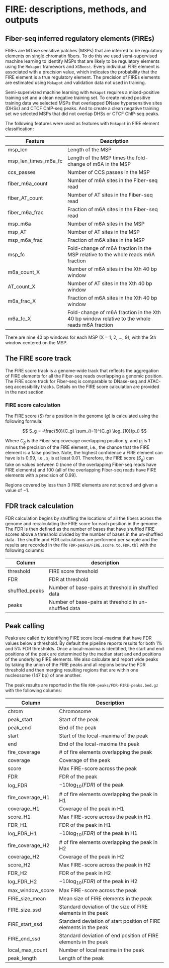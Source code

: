 # FIRE: descriptions, methods, and outputs 

## Fiber-seq inferred regulatory elements (FIREs)

FIREs are MTase sensitive patches (MSPs) that are inferred to be regulatory elements on single chromatin fibers. To do this we used semi-supervised machine learning to identify MSPs that are likely to be regulatory elements using the `Mokapot` framework and `XGBoost`. Every individual FIRE element is associated with a precision value, which indicates the probability that the FIRE element is a true regulatory element. The precision of FIREs elements are estimated using `Mokapot` and validation data not used in training.

Semi-superivized machine learning with `Mokapot` requires a mixed-positive training set and a clean negative training set. To create mixed positive training data we selected MSPs that overlapped DNase hypersensitive sites (DHSs) and CTCF ChIP-seq peaks. And to create a clean negative training set we selected MSPs that did not overlap DHSs or CTCF ChIP-seq peaks. 

The following features were used as features with `Mokapot` in FIRE element classification:

| Feature | Description |
| ------- | ----------- |
| msp_len | Length of the MSP |
| msp_len_times_m6a_fc | Length of the MSP times the fold-change of m6A in the MSP |
| ccs_passes | Number of CCS passes in the MSP |
| fiber_m6a_count | Number of m6A sites in the Fiber-seq read |
| fiber_AT_count | Number of AT sites in the Fiber-seq read |
| fiber_m6a_frac | Fraction of m6A sites in the Fiber-seq read |
| msp_m6a | Number of m6A sites in the MSP |
| msp_AT | Number of AT sites in the MSP |
| msp_m6a_frac | Fraction of m6A sites in the MSP |
| msp_fc | Fold-change of m6A fraction in the MSP relative to the whole reads m6A fraction |
| m6a_count_X | Number of m6A sites in the Xth 40 bp window |
| AT_count_X | Number of AT sites in the Xth 40 bp window |
| m6a_frac_X | Fraction of m6A sites in the Xth 40 bp window |
| m6a_fc_X | Fold-change of m6A fraction in the Xth 40 bp window relative to the whole reads m6A fraction |

There are nine 40 bp windows for each MSP (X = 1, 2, ..., 9), with the 5th window centered on the MSP. 

## The FIRE score track

The FIRE score track is a genome-wide track that reflects the aggregation of FIRE elements for all the Fiber-seq reads overlapping a genomic position. The FIRE score track for Fiber-seq is comparable to DNase-seq and ATAC-seq accessibility tracks. Details on the FIRE score calculation are provided in the next section.

### FIRE score calculation

The FIRE score ($S$) for a position in the genome ($g$) is calculated using the following formula:

$$ S_g = -\frac{50}{C_g} \sum_{i=1}^{C_g} \log_{10}(p_i) $$

Where $C_g$ is the Fiber-seq coverage overlapping position $g$, and $p_i$ is $1$ minus the precision of the FIRE element, i.e., the chance that the FIRE element is a false positive. Note, the highest confidence a FIRE element can have is is $0.99$, i.e., $s_i$ is at least $0.01$.  Therefore, the FIRE score ($S_g$) can take on values between $0$ (none of the overlapping Fiber-seq reads have FIRE elements) and $100$ (all of the overlapping Fiber-seq reads have FIRE elements with a precision of $0.99$).

Regions covered by less than $3$ FIRE elements are not scored and given a value of $-1$.

## FDR track calculation
FDR calculation begins by shuffling the locations of all the fibers across the genome and recalculating the FIRE score for each position in the genome. The FDR is then defined as the number of bases that have shuffled FIRE scores above a threshold divided by the number of bases in the un-shuffled data. The shuffle and FDR calculations are performed per sample and the results are recorded in the file `FDR-peaks/FIRE.score.to.FDR.tbl` with the following columns:

| Column | description |
| ------ | ----------- |
| threshold | FIRE score threshold |
| FDR | FDR at threshold |
| shuffled_peaks | Number of base-pairs at threshold in shuffled data |
| peaks | Number of base-pairs at threshold in un-shuffled data |

## Peak calling

Peaks are called by identifying FIRE score local-maxima that have FDR values below a threshold. By default the pipeline reports results for both 1% and 5% FDR thresholds. Once a local-maxima is identified, the start and end positions of the peak are determined by the median start and end positions of the underlying FIRE elements. We also calculate and report wide peaks by taking the union of the FIRE peaks and all regions below the FDR threshold and then merging resulting regions that are within one nucleosome (147 bp) of one another.

The peak results are reported in the file `FDR-peaks/FDR-FIRE-peaks.bed.gz` with the following columns:

| Column           | Description                                                       |
| ---------------- | ----------------------------------------------------------------- |
| chrom            | Chromosome                                                        |
| peak_start       | Start of the peak                                                 |
| peak_end         | End of the peak                                                   |
| start            | Start of the local-maxima of the peak                             |
| end              | End of the local-maxima the peak                                  |
| fire_coverage    | # of fire elements overlapping the peak                           |
| coverage         | Coverage of the peak                                              |
| score            | Max FIRE-score across the peak                                    |
| FDR              | FDR of the peak                                                   |
| log_FDR          | $-10 \log_{10}(FDR)$ of the peak                                       |
| fire_coverage_H1 | # of fire elements overlapping the peak in H1                     |
| coverage_H1      | Coverage of the peak in H1                                        |
| score_H1         | Max FIRE-score across the peak in H1                              |
| FDR_H1           | FDR of the peak in H1                                             |
| log_FDR_H1       | $-10 \log_{10}(FDR)$  of the peak in H1                                 |
| fire_coverage_H2 | # of fire elements overlapping the peak in H2                     |
| coverage_H2      | Coverage of the peak in H2                                        |
| score_H2         | Max FIRE-score across the peak in H2                              |
| FDR_H2           | FDR of the peak in H2                                             |
| log_FDR_H2       | $-10 \log_{10}(FDR)$  of the peak in H2                                 |
| max_window_score | Max FIRE-score across the peak                                    |
| FIRE_size_mean   | Mean size of FIRE elements in the peak                            |
| FIRE_size_ssd    | Standard deviation of the size of FIRE elements in the peak       |
| FIRE_start_ssd   | Standard deviation of start position of FIRE elements in the peak |
| FIRE_end_ssd     | Standard deviation of end position of FIRE elements in the peak   |
| local_max_count  | Number of local maxima in the peak                                |
| peak_length      | Length of the peak                                                |

